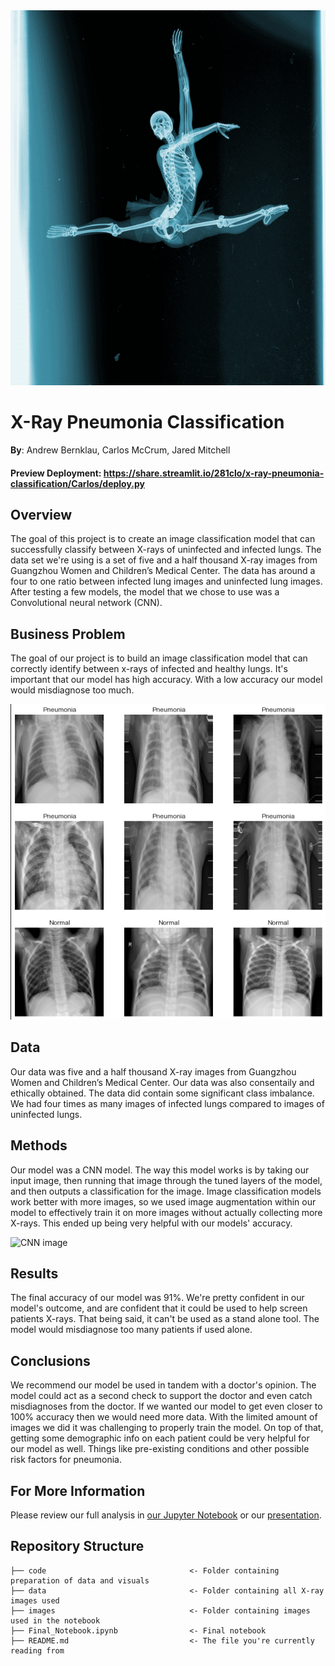 <img src="images/b8e5fa58305913.59f7787a47652.gif" alt="X-ray gif" style="width:700px;height:600px;">

# X-Ray Pneumonia Classification

**By**: Andrew Bernklau, Carlos McCrum, Jared Mitchell

#### Preview Deployment: https://share.streamlit.io/281clo/x-ray-pneumonia-classification/Carlos/deploy.py


## Overview
The goal of this project is to create an image classification model that can successfully classify between X-rays of uninfected and infected lungs. The data set we're using is a set of five and a half thousand X-ray images from Guangzhou Women and Children’s Medical Center. The data has around a four to one ratio between infected lung images and uninfected lung images. After testing a few models, the model that we chose to use was a Convolutional neural network (CNN).

## Business Problem
The goal of our project is to build an image classification model that can correctly identify between x-rays of infected and healthy lungs. It's important that our model has high accuracy. With a low accuracy our model would misdiagnose too much. 

![EDA visual](images/EDA_visual.png)

## Data
Our data was five and a half thousand X-ray images from Guangzhou Women and Children’s Medical Center. Our data was also consentaily and ethically obtained. The data did contain some significant class imbalance. We had four times as many images of infected lungs compared to images of uninfected lungs.

## Methods

Our model was a CNN model. The way this model works is by taking our input image, then running that image through the tuned layers of the model, and then outputs a classification for the image. Image classification models work better with more images, so we used image augmentation within our model to effectively train it on more images without actually collecting more X-rays. This ended up being very helpful with our models' accuracy. 

![CNN image](https://user-images.githubusercontent.com/82346896/142509391-253d3584-9229-49d7-9fbb-fa67b224fcca.JPG)

## Results
The final accuracy of our model was 91%. We're pretty confident in our model's outcome, and are confident that it could be used to help screen patients X-rays. That being said, it can't be used as a stand alone tool. The model would misdiagnose too many patients if used alone.  

## Conclusions
We recommend our model be used in tandem with a doctor's opinion. The model could act as a second check to support the doctor and even catch misdiagnoses from the doctor. If we wanted our model to get even closer to 100% accuracy then we would need more data. With the limited amount of images we did it was challenging to properly train the model. On top of that, getting some demographic info on each patient could be very helpful for our model as well. Things like pre-existing conditions and other possible risk factors for pneumonia. 
## For More Information

Please review our full analysis in [our Jupyter Notebook](https://github.com/281clo/X-Ray-Pneumonia-Classification/blob/main/Draft_Notebook.ipynb) or our [presentation](https://docs.google.com/presentation/d/1xeCiQLU2krOBAP_BNpBU9bXrcZJKGTksFrjdiuqu_Ck/edit?usp=sharing).

## Repository Structure

```
├── code                                <- Folder containing preparation of data and visuals
├── data                                <- Folder containing all X-ray images used  
├── images                              <- Folder containing images used in the notebook 
├── Final_Notebook.ipynb                <- Final notebook
├── README.md                           <- The file you're currently reading from
```
